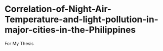 # Correlation-of-Night-Air-Temperature-and-light-pollution-in-major-cities-in-the-Philippines
For My Thesis
